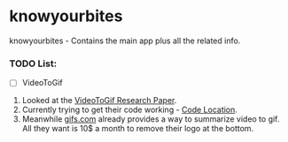 # knowyourbites
knowyourbites - Contains the main app plus all the related info.

### TODO List:
- [ ] VideoToGif
1. Looked at the [VideoToGif Research Paper](https://people.ee.ethz.ch/~gyglim/video2gif/cvpr16.php).
2. Currently trying to get their code working - [Code Location](https://github.com/gyglim/video2gif_code).
3. Meanwhile [gifs.com](https://gifs.com/auto-video?yid=6uIK3o32hig) already provides a way to summarize video to gif. All they want is 10$ a month to remove their logo at the bottom.
